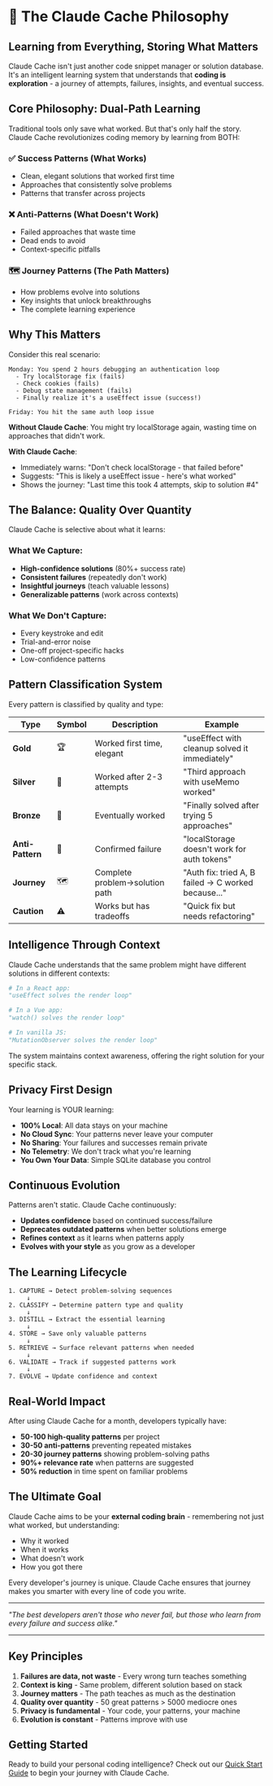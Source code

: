 # 🧠 The Claude Cache Philosophy

## Learning from Everything, Storing What Matters

Claude Cache isn't just another code snippet manager or solution database. It's an intelligent learning system that understands that **coding is exploration** - a journey of attempts, failures, insights, and eventual success.

## Core Philosophy: Dual-Path Learning

Traditional tools only save what worked. But that's only half the story. Claude Cache revolutionizes coding memory by learning from BOTH:

### ✅ Success Patterns (What Works)
- Clean, elegant solutions that worked first time
- Approaches that consistently solve problems
- Patterns that transfer across projects

### ❌ Anti-Patterns (What Doesn't Work)
- Failed approaches that waste time
- Dead ends to avoid
- Context-specific pitfalls

### 🗺️ Journey Patterns (The Path Matters)
- How problems evolve into solutions
- Key insights that unlock breakthroughs
- The complete learning experience

## Why This Matters

Consider this real scenario:

```
Monday: You spend 2 hours debugging an authentication loop
  - Try localStorage fix (fails)
  - Check cookies (fails)
  - Debug state management (fails)
  - Finally realize it's a useEffect issue (success!)

Friday: You hit the same auth loop issue
```

**Without Claude Cache**: You might try localStorage again, wasting time on approaches that didn't work.

**With Claude Cache**:
- Immediately warns: "Don't check localStorage - that failed before"
- Suggests: "This is likely a useEffect issue - here's what worked"
- Shows the journey: "Last time this took 4 attempts, skip to solution #4"

## The Balance: Quality Over Quantity

Claude Cache is selective about what it learns:

### What We Capture:
- **High-confidence solutions** (80%+ success rate)
- **Consistent failures** (repeatedly don't work)
- **Insightful journeys** (teach valuable lessons)
- **Generalizable patterns** (work across contexts)

### What We Don't Capture:
- Every keystroke and edit
- Trial-and-error noise
- One-off project-specific hacks
- Low-confidence patterns

## Pattern Classification System

Every pattern is classified by quality and type:

| Type | Symbol | Description | Example |
|------|--------|-------------|---------|
| **Gold** | 🏆 | Worked first time, elegant | "useEffect with cleanup solved it immediately" |
| **Silver** | 🥈 | Worked after 2-3 attempts | "Third approach with useMemo worked" |
| **Bronze** | 🥉 | Eventually worked | "Finally solved after trying 5 approaches" |
| **Anti-Pattern** | 🚫 | Confirmed failure | "localStorage doesn't work for auth tokens" |
| **Journey** | 🗺️ | Complete problem→solution path | "Auth fix: tried A, B failed → C worked because..." |
| **Caution** | ⚠️ | Works but has tradeoffs | "Quick fix but needs refactoring" |

## Intelligence Through Context

Claude Cache understands that the same problem might have different solutions in different contexts:

```python
# In a React app:
"useEffect solves the render loop"

# In a Vue app:
"watch() solves the render loop"

# In vanilla JS:
"MutationObserver solves the render loop"
```

The system maintains context awareness, offering the right solution for your specific stack.

## Privacy First Design

Your learning is YOUR learning:

- **100% Local**: All data stays on your machine
- **No Cloud Sync**: Your patterns never leave your computer
- **No Sharing**: Your failures and successes remain private
- **No Telemetry**: We don't track what you're learning
- **You Own Your Data**: Simple SQLite database you control

## Continuous Evolution

Patterns aren't static. Claude Cache continuously:

- **Updates confidence** based on continued success/failure
- **Deprecates outdated patterns** when better solutions emerge
- **Refines context** as it learns when patterns apply
- **Evolves with your style** as you grow as a developer

## The Learning Lifecycle

```
1. CAPTURE → Detect problem-solving sequences
     ↓
2. CLASSIFY → Determine pattern type and quality
     ↓
3. DISTILL → Extract the essential learning
     ↓
4. STORE → Save only valuable patterns
     ↓
5. RETRIEVE → Surface relevant patterns when needed
     ↓
6. VALIDATE → Track if suggested patterns work
     ↓
7. EVOLVE → Update confidence and context
```

## Real-World Impact

After using Claude Cache for a month, developers typically have:

- **50-100 high-quality patterns** per project
- **30-50 anti-patterns** preventing repeated mistakes
- **20-30 journey patterns** showing problem-solving paths
- **90%+ relevance rate** when patterns are suggested
- **50% reduction** in time spent on familiar problems

## The Ultimate Goal

Claude Cache aims to be your **external coding brain** - remembering not just what worked, but understanding:

- Why it worked
- When it works
- What doesn't work
- How you got there

Every developer's journey is unique. Claude Cache ensures that journey makes you smarter with every line of code you write.

---

*"The best developers aren't those who never fail, but those who learn from every failure and success alike."*

---

## Key Principles

1. **Failures are data, not waste** - Every wrong turn teaches something
2. **Context is king** - Same problem, different solution based on stack
3. **Journey matters** - The path teaches as much as the destination
4. **Quality over quantity** - 50 great patterns > 5000 mediocre ones
5. **Privacy is fundamental** - Your code, your patterns, your machine
6. **Evolution is constant** - Patterns improve with use

## Getting Started

Ready to build your personal coding intelligence? Check out our [Quick Start Guide](QUICK_START.md) to begin your journey with Claude Cache.